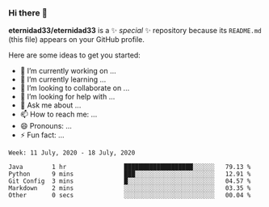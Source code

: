 ### Hi there 👋


**eternidad33/eternidad33** is a ✨ _special_ ✨ repository because its `README.md` (this file) appears on your GitHub profile.

Here are some ideas to get you started:

- 🔭 I’m currently working on ...
- 🌱 I’m currently learning ...
- 👯 I’m looking to collaborate on ...
- 🤔 I’m looking for help with ...
- 💬 Ask me about ...
- 📫 How to reach me: ...
- 😄 Pronouns: ...
- ⚡ Fun fact: ...

<!--START_SECTION:waka-->
```text
Week: 11 July, 2020 - 18 July, 2020

Java        1 hr                ███████████████████░░░░░░   79.13 % 
Python      9 mins              ███░░░░░░░░░░░░░░░░░░░░░░   12.91 % 
Git Config  3 mins              █░░░░░░░░░░░░░░░░░░░░░░░░   04.57 % 
Markdown    2 mins              ░░░░░░░░░░░░░░░░░░░░░░░░░   03.35 % 
Other       0 secs              ░░░░░░░░░░░░░░░░░░░░░░░░░   00.04 %
```
<!--END_SECTION:waka-->